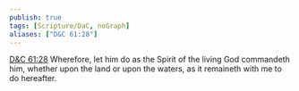 ```yaml
---
publish: true
tags: [Scripture/DaC, noGraph]
aliases: ["D&C 61:28"]
---
```

[D&C 61:28](https://churchofjesuschrist.org/study/scriptures/dc-testament/dc/61?lang=eng&id=p28#p28) Wherefore, let him do as the Spirit of the living God commandeth him, whether upon the land or upon the waters, as it remaineth with me to do hereafter.
